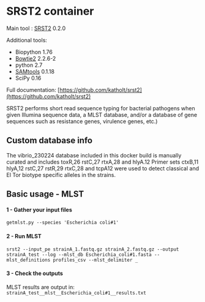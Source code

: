 # SRST2 container

Main tool : [SRST2](https://github.com/katholt/srst2) 0.2.0

Additional tools:

- Biopython 1.76
- [Bowtie2](https://github.com/BenLangmead/bowtie2) 2.2.6-2
- python 2.7
- [SAMtools](https://github.com/samtools/samtools) 0.1.18
- SciPy 0.16

Full documentation: [https://github.com/katholt/srst2](https://github.com/katholt/srst2)

SRST2  performs short read sequence typing for bacterial pathogens when given Illumina sequence data, a MLST database, and/or a database of gene sequences  such as resistance genes, virulence genes, etc.)

## Custom database info

The vibrio_230224 database included in this docker build is manually curated and includes toxR,26 rstC,27 rtxA,28 and hlyA.12 Primer sets ctxB,11 hlyA,12 rstC,27 rstR,29 rtxC,28 and tcpA12 were used to detect classical and El Tor biotype specific alleles in the strains.

## Basic usage - MLST
#### 1 - Gather your input files
```
getmlst.py --species 'Escherichia coli#1'
```

#### 2 - Run MLST
```
srst2 --input_pe strainA_1.fastq.gz strainA_2.fastq.gz --output strainA_test --log --mlst_db Escherichia_coli#1.fasta --mlst_definitions profiles_csv --mlst_delimiter _
```

#### 3 - Check the outputs
MLST results are output in: `strainA_test__mlst__Escherichia_coli#1__results.txt`
